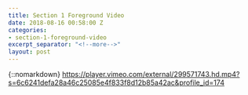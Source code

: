 ```yaml
---
title: Section 1 Foreground Video
date: 2018-08-16 00:58:00 Z
categories:
- section-1-foreground-video
excerpt_separator: "<!--more-->"
layout: post
---
```


{::nomarkdown}
https://player.vimeo.com/external/299571743.hd.mp4?s=6c6241defa28a46c25085e4f833f8d12b85a42ac&profile_id=174
<!--more-->
